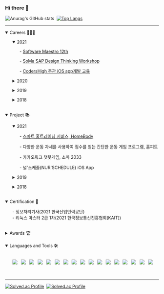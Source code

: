 ### Hi there 👋 &nbsp; <br>
![Anurag's GitHub stats](https://github-readme-stats.vercel.app/api?username=leeez0128&show_icons=true&theme=dracula)&nbsp;
[![Top Langs](https://github-readme-stats.vercel.app/api/top-langs/?username=leeez0128&layout=compact)](https://github.com/leeez0128/github-readme-stats)<br>


<hr/>
<details open>
<summary>Careers 👩🏻‍💻</summary>
 <ol>
  <details open>
  <summary>2021</summary>
	  <ol>
     - <a href="https://www.swmaestro.org/sw/main/main.do#firstPage">Software Maestro 12th</a>
    </ol>
    <ol>
     - <a href="https://github.com/wndnjs9878/wndnjs9878/issues/1">SoMa SAP Design Thinking Workshop</a>
    </ol>
    <ol>
     - <a href="https://github.com/wndnjs9878/wndnjs9878/issues/2">CodersHigh 주관 iOS app개발 교육</a>
    </ol>
  </details>
 </ol>
  
 <ol>
  <details>
  <summary>2020</summary>
	  <ol>
     - <a href="https://github.com/wndnjs9878/wndnjs9878/issues/3">대전대신고 창의혁신 프로젝트 멘토</a>
    </ol>
    <ol>
     - <a href="">김해 대청고 학종 입시 캠프 멘토</a>
    </ol>
  </details>
 </ol>
    
 <ol>
  <details>
  <summary>2019</summary>
	  <ol>
     - <a href="">동국대학교 융합교육원 주관 거제도 대우조선해양 체험</a>
    </ol>
    <ol>
     - <a href="http://volunteers.dongguk.edu">동국대학교 참사람봉사단 해외봉사 14기</a>
    </ol>
  </details>
 </ol>
  
 <ol>
  <details>
  <summary>2018</summary>
	  <ol>
     - <a href="">동국대학교 여성메이커사업단 글로벌 메이커연수 프로그램</a>
    </ol>
  </details>
 </ol>
</details>
<br>

<details open>
	<summary>Project 📚</summary>
 <ol>
  <details open>
  <summary>2021</summary>
	  <ol>
     - <a href="https://play.google.com/store/apps/details?id=com.fitbuddy.homebody">스마트 홈트레이닝 서비스, HomeBody</a>
    </ol>
    <ol>
     - 다양한 운동 자세를 사용하여 점수를 얻는 간단한 운동 게임 프로그램, 홈피트
    </ol>
    <ol>
     - 카카오워크 챗봇게임, 소마 2033
    </ol>
    <ol>
     - 널'스케줄(NUR'SCHEDULE) iOS App
    </ol>
  </details>
 </ol>
 
 <ol>
  <details>
  <summary>2019</summary>
    <ol>
      - 교내 iSpace 좌석관리 웹 사이트
    </ol>
    <ol>
      - OCR-based Illegal Advertising Block Application
    </ol>
  </details>
 </ol>
 
 <ol>
 <details>
 <summary>2018</summary>
   <ol>
      - 교내 길찾기 웹 사이트
   </ol>
 </details>
 </ol>
</details>
<br>

<details open>
<summary>Certification 📃</summary>
  <ol>
    - 정보처리기사(2021 한국산업인력공단) <br>
    - 리눅스 마스터 2급 1차(2021 한국정보통신진흥협회(KAIT))
  </ol>
</details>
<br>

<details>
<summary>Awards 🏆</summary>
  <ol>
    - <a href="https://github.com/wndnjs9878/wndnjs9878/issues/4">동국대학교 교수학습개발센터 주관 협동학습 프로그램 ‘DoDream 학습동아리’ 장려상</a>(2019)
  </ol>
</details>
<br>

<details open>
<summary>Languages and Tools 🛠</summary>
  <br>
  <ol>
    <img src="https://img.shields.io/badge/Python-3766AB?style=flat-square&logo=Python&logoColor=white"/>&nbsp;&nbsp;
    <img src="https://img.shields.io/badge/Java-e74c3c?style=flat-square&logo=Java&logoColor=white"/>&nbsp;&nbsp;
    <img src="https://img.shields.io/badge/Dart-0175C2?style=flat-square&logo=Dart&logoColor=white"/>&nbsp;&nbsp;
    <img src="https://img.shields.io/badge/Swift-e67e22?style=flat-square&logo=Swift&logoColor=white"/>&nbsp;&nbsp;
    <img src="https://img.shields.io/badge/Javascript-F7DF1E?style=flat-square&logo=Javascript&logoColor=white"/>&nbsp;&nbsp;
    <img src="https://img.shields.io/badge/CSS3-fd79a8?style=flat-square&logo=CSS3&logoColor=white"/>&nbsp;&nbsp;
    <img src="https://img.shields.io/badge/Amazon AWS-232F3E?style=flat-square&logo=Amazon AWS&logoColor=white"/>&nbsp;&nbsp;
    <img src="https://img.shields.io/badge/Spring-6DB33F?style=flat-square&logo=Spring&logoColor=white"/>&nbsp;&nbsp;
    <img src="https://img.shields.io/badge/Android-3DDC84?style=flat-square&logo=Android&logoColor=white"/>&nbsp;&nbsp;
    <img src="https://img.shields.io/badge/iOS-000000?style=flat-square&logo=iOS&logoColor=white"/>&nbsp;&nbsp;
    <img src="https://img.shields.io/badge/SQLite-003B57?style=flat-square&logo=SQLite&logoColor=white"/>&nbsp;&nbsp;
    <img src="https://img.shields.io/badge/Mysql-4479A1?style=flat-square&logo=Mysql&logoColor=white"/>&nbsp;&nbsp;
    <img src="https://img.shields.io/badge/Realm-39477F?style=flat-square&logo=Realm&logoColor=white"/>&nbsp;&nbsp;
    <img src="https://img.shields.io/badge/Firebase-FFCA28?style=flat-square&logo=Firebase&logoColor=white"/>&nbsp;&nbsp;
    <img src="https://img.shields.io/badge/Visual Studio Code-007ACC?style=flat-square&logo=Visual Studio Code&logoColor=white"/>&nbsp;&nbsp;
    <img src="https://img.shields.io/badge/Android Studio-3DDC84?style=flat-square&logo=Android Studio&logoColor=white"/>&nbsp;&nbsp;
    <img src="https://img.shields.io/badge/Xcode-0652DD?style=flat-square&logo=Xcode&logoColor=white"/>&nbsp;&nbsp;
  </ol>
</details>
<br>

<hr/>
<!--<img src="https://img.shields.io/badge/AWS-FFCA28?style=flat-square&logo=Amazon_AWS&logoColor=white"/>&nbsp; -->

[![Solved.ac Profile](http://mazassumnida.wtf/api/v2/generate_badge?boj=leeez0128)](https://solved.ac/leeez0128/)&nbsp;
[![Solved.ac Profile](http://mazassumnida.wtf/api/v2/generate_badge?boj=wndnjs9878)](https://solved.ac/wndnjs9878/)<br>







<!--
**wndnjs9878/wndnjs9878** is a ✨ _special_ ✨ repository because its `README.md` (this file) appears on your GitHub profile.

Here are some ideas to get you started:

- 🔭 I’m currently working on ...
- 🌱 I’m currently learning ...
- 👯 I’m looking to collaborate on ...
- 🤔 I’m looking for help with ...
- 💬 Ask me about ...
- 📫 How to reach me: ...
- 😄 Pronouns: ...
- ⚡ Fun fact: ...
-->
